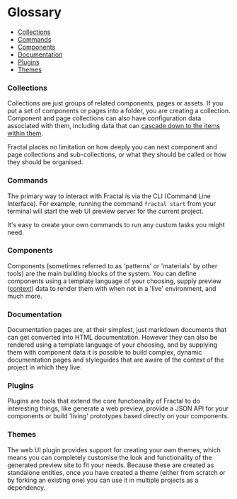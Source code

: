 # Glossary

<!-- START doctoc generated TOC please keep comment here to allow auto update -->
<!-- DON'T EDIT THIS SECTION, INSTEAD RE-RUN doctoc TO UPDATE -->


- [Collections](#collections)
- [Commands](#commands)
- [Components](#components)
- [Documentation](#documentation)
- [Plugins](#plugins)
- [Themes](#themes)

<!-- END doctoc generated TOC please keep comment here to allow auto update -->

### Collections

Collections are just groups of related components, pages or assets. If you put a set of components or pages into a folder, you are creating a collection. Component and page collections can also have configuration data associated with them, including data that can [cascade down to the items within them](/docs/configuration-files.md#configuration-inheritance). 

Fractal places no limitation on how deeply you can nest component and page collections and sub-collections, or what they should be called or how they should be organised.

### Commands

The primary way to interact with Fractal is via the CLI (Command Line Interface). For example, running the command `fractal start` from your terminal will start the web UI preview server for the current project.

It's easy to create your own commands to run any custom tasks you might need.

### Components

Components (sometimes referred to as 'patterns' or 'materials' by other tools) are the main building blocks of the system. You can define components using a template language of your choosing, supply preview ([context](/docs/components/context.md)) data to render them with when not in a 'live' environment, and much more. 

### Documentation

Documentation pages are, at their simplest, just markdown documents that can get converted into HTML documentation. However they can also be rendered using a template language of your choosing, and by supplying them with component data it is possible to build complex, dynamic documentation pages and styleguides that are aware of the context of the project in which they live.

### Plugins

Plugins are tools that extend the core functionality of Fractal to do interesting things, like generate a web preview, provide a JSON API for your components or build 'living' prototypes based directly on your components.

### Themes

The web UI plugin provides support for creating your own themes, which means you can completely customise the look and functionality of the generated preview site to fit your needs. Because these are created as standalone entities, once you have created a theme (either from scratch or by forking an existing one) you can use it in multiple projects as a dependency.
